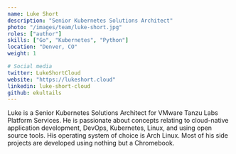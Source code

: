 ```yaml
---
name: Luke Short
description: "Senior Kubernetes Solutions Architect"
photo: "/images/team/luke-short.jpg"
roles: ["author"]
skills: ["Go", "Kubernetes", "Python"]
location: "Denver, CO"
weight: 1

# Social media
twitter: LukeShortCloud
website: "https://lukeshort.cloud"
linkedin: luke-short-cloud
github: ekultails
---
```


Luke is a Senior Kubernetes Solutions Architect for VMware Tanzu Labs Platform Services.
He is passionate about concepts relating to cloud-native application development, DevOps, Kubernetes, Linux, and using open source tools.
His operating system of choice is Arch Linux.
Most of his side projects are developed using nothing but a Chromebook.
